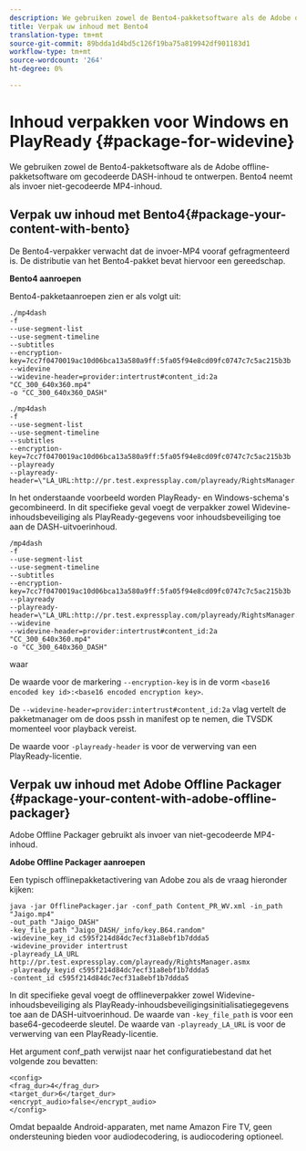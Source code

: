 ```yaml
---
description: We gebruiken zowel de Bento4-pakketsoftware als de Adobe offline-pakketsoftware om gecodeerde DASH-inhoud te ontwerpen. Bento4 neemt als invoer niet-gecodeerde MP4-inhoud.
title: Verpak uw inhoud met Bento4
translation-type: tm+mt
source-git-commit: 89bdda1d4bd5c126f19ba75a819942df901183d1
workflow-type: tm+mt
source-wordcount: '264'
ht-degree: 0%

---
```



# Inhoud verpakken voor Windows en PlayReady {#package-for-widevine}

We gebruiken zowel de Bento4-pakketsoftware als de Adobe offline-pakketsoftware om gecodeerde DASH-inhoud te ontwerpen. Bento4 neemt als invoer niet-gecodeerde MP4-inhoud.

## Verpak uw inhoud met Bento4{#package-your-content-with-bento}

De Bento4-verpakker verwacht dat de invoer-MP4 vooraf gefragmenteerd is. De distributie van het Bento4-pakket bevat hiervoor een gereedschap.

**Bento4 aanroepen**

Bento4-pakketaanroepen zien er als volgt uit:

```
./mp4dash
-f
--use-segment-list
--use-segment-timeline
--subtitles
--encryption-key=7cc7f0470019ac10d06bca13a580a9ff:5fa05f94e8cd09fc0747c7c5ac215b3b
--widevine
--widevine-header=provider:intertrust#content_id:2a "CC_300_640x360.mp4"
-o "CC_300_640x360_DASH"
```

```
./mp4dash
-f
--use-segment-list
--use-segment-timeline
--subtitles
--encryption-key=7cc7f0470019ac10d06bca13a580a9ff:5fa05f94e8cd09fc0747c7c5ac215b3b
--playready
--playready-header=\"LA_URL:http://pr.test.expressplay.com/playready/RightsManager.asmx\"
```

In het onderstaande voorbeeld worden PlayReady- en Windows-schema&#39;s gecombineerd. In dit specifieke geval voegt de verpakker zowel Widevine-inhoudsbeveiliging als PlayReady-gegevens voor inhoudsbeveiliging toe aan de DASH-uitvoerinhoud.

```
/mp4dash
-f
--use-segment-list
--use-segment-timeline
--subtitles
--encryption-key=7cc7f0470019ac10d06bca13a580a9ff:5fa05f94e8cd09fc0747c7c5ac215b3b
--playready
--playready-header=\"LA_URL:http://pr.test.expressplay.com/playready/RightsManager.asmx\"
--widevine
--widevine-header=provider:intertrust#content_id:2a "CC_300_640x360.mp4"
-o "CC_300_640x360_DASH"
```

waar

De waarde voor de markering `--encryption-key` is in de vorm `<base16 encoded key id>:<base16 encoded encryption key>`.

De `--widevine-header=provider:intertrust#content_id:2a` vlag vertelt de pakketmanager om de doos pssh in manifest op te nemen, die TVSDK momenteel voor playback vereist.

De waarde voor `-playready-header` is voor de verwerving van een PlayReady-licentie.

## Verpak uw inhoud met Adobe Offline Packager {#package-your-content-with-adobe-offline-packager}

Adobe Offline Packager gebruikt als invoer van niet-gecodeerde MP4-inhoud.

**Adobe Offline Packager aanroepen**

Een typisch offlinepakketactivering van Adobe zou als de vraag hieronder kijken:

```
java -jar OfflinePackager.jar -conf_path Content_PR_WV.xml -in_path "Jaigo.mp4"
-out_path "Jaigo_DASH"
-key_file_path "Jaigo_DASH/_info/key.B64.random"
-widevine_key_id c595f214d84dc7ecf31a8ebf1b7ddda5
-widevine_provider intertrust
-playready_LA_URL
http://pr.test.expressplay.com/playready/RightsManager.asmx
-playready_keyid c595f214d84dc7ecf31a8ebf1b7ddda5
-content_id c595f214d84dc7ecf31a8ebf1b7ddda5
```

In dit specifieke geval voegt de offlineverpakker zowel Widevine-inhoudsbeveiliging als PlayReady-inhoudsbeveiligingsinitialisatiegegevens toe aan de DASH-uitvoerinhoud. De waarde van `-key_file_path` is voor een base64-gecodeerde sleutel. De waarde van `-playready_LA_URL` is voor de verwerving van een PlayReady-licentie.

Het argument conf_path verwijst naar het configuratiebestand dat het volgende zou bevatten:

```
<config>
<frag_dur>4</frag_dur>
<target_dur>6</target_dur>
<encrypt_audio>false</encrypt_audio>
</config>
```

Omdat bepaalde Android-apparaten, met name Amazon Fire TV, geen ondersteuning bieden voor audiodecodering, is audiocodering optioneel.
